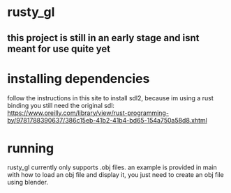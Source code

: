 # rusty_gl
## this project is still in an early stage and isnt meant for use quite yet

# installing dependencies
follow the instructions in this site to install sdl2, because im using a rust binding you still need the original sdl:
https://www.oreilly.com/library/view/rust-programming-by/9781788390637/386c15eb-41b2-41b4-bd65-154a750a58d8.xhtml

# running
rusty_gl currently only supports .obj files.
an example is provided in main with how to load an obj file and display it, you just need to create an obj file using blender.
